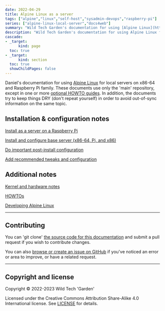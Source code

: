 ```yaml
---
date: 2022-04-29
title: Alpine Linux as a server
tags: ["alpine","linux","self-host","sysadmin-devops","raspberry-pi"]
series: ["alpine-linux-local-server","docs4web"]
summary: "Wild Tech Garden's documentation for using [Alpine Linux](https://alpinelinux.org) for local servers on x86-64 and Raspberry Pi family."
description: "Wild Tech Garden's documentation for using Alpine Linux for local servers on x86-64 and Raspberry Pi family."
cascade:
- _target:
      kind: page
  toc: true
- _target:
      kind: section
  toc: true
  showChildPages: false
---
```


Daniel's documentation for using [Alpine Linux](https://alpinelinux.org) for local servers on x86-64 and Raspberry Pi family. These documents use only the 'main' repository, except in one or more [optional HOWTO guides](howtos/_index.md). In addition, the documents try to keep things DRY (don't repeat yourself) in order to avoid out-of-sync information on the same topic.

## Installation & configuration notes

[Install as a server on a Raspberry Pi](install-on-raspberry-pi/_index.md)

[Install and configure base server (x86-64, Pi, and x86)](server-install-config/_index.md)

[Do important post-install configuration](important-post-install-configuration/_index.md)

[Add recommended tweaks and configuration](recommended-tweaks-and-configs/_index.md)

## Additional notes

[Kernel and hardware notes](kernel-and-hardware-notes/_index.md)

[HOWTOs](howtos/_index.md)

[Developing Alpine Linux](developing/_index.md)

--------

## Contributing

You can 'git clone' [the source code for this documentation](https://github.com/wildtechgarden/server-alpine-linux-docs4web) and submit a pull request if you wish to contribute changes.

You can also [browse or create an issue on GitHub](https://github.com/wildtechgarden/server-alpine-linux-docs4web/issues/new) if you've noticed an error or area to improve, or have a related request.

--------

## Copyright and license

Copyright © 2022-2023 Wild Tech 'Garden'

Licensed under the Creative Commons Attribution Share-Alike 4.0 International license. See [LICENSE](https://github.com/wildtechgarden/server-alpine-linux-docs4web/blob/main/LICENSE) for details.
